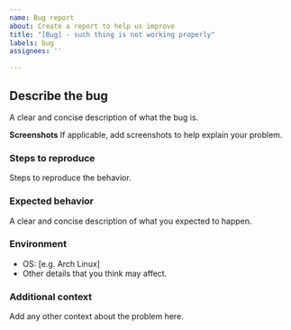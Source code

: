 ```yaml
---
name: Bug report
about: Create a report to help us improve
title: "[Bug] - such thing is not working properly"
labels: bug
assignees: ''

---
```


## Describe the bug
A clear and concise description of what the bug is.

**Screenshots**
If applicable, add screenshots to help explain your problem.

### Steps to reproduce
Steps to reproduce the behavior.

### Expected behavior
A clear and concise description of what you expected to happen.

### Environment
 - OS: [e.g. Arch Linux]
 - Other details that you think may affect.

### Additional context
Add any other context about the problem here.
